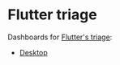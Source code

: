 # Flutter triage

Dashboards for [Flutter's triage](https://github.com/flutter/flutter/wiki/triage):

* [Desktop](https://github.dev/loic-sharma/flutter-triage/blob/main/desktop.github-issues)
